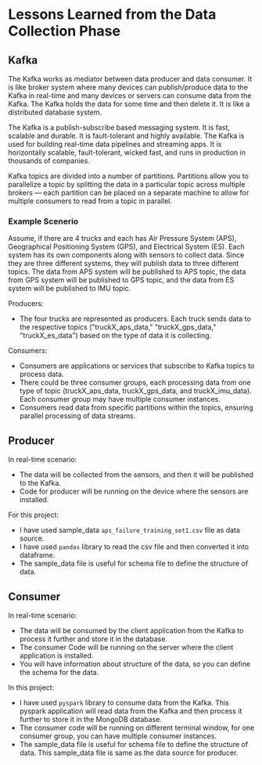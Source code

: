# Lessons Learned from the Data Collection Phase

## Kafka

The Kafka works as mediator between data producer and data consumer. It is like broker system
where many devices can publish/produce data to the Kafka in real-time and many devices or servers can consume data from the Kafka. The Kafka holds the data for some time and then delete it. It is like a distributed database system.

The Kafka is a publish-subscribe based messaging system. It is fast, scalable and durable. It is fault-tolerant and highly available. The Kafka is used for building real-time data pipelines and streaming apps. It is horizontally scalable, fault-tolerant, wicked fast, and runs in production in thousands of companies.

Kafka topics are divided into a number of partitions. Partitions allow you to parallelize a topic by splitting the data in a particular topic across multiple brokers — each partition can be placed on a separate machine to allow for multiple consumers to read from a topic in parallel.

### Example Scenerio

Assume, if there are 4 trucks and each has Air Pressure System (APS), Geographical Positioning System (GPS), and Electrical System (ES). Each system
has its own components along with sensors to collect data.
Since they are three different systems, they will publish data to three different topics.
The data from APS system will be published to APS topic, the data from GPS system will be published to GPS topic, and the data from ES system will be published to IMU topic.

Producers:

- The four trucks are represented as producers. Each truck sends data to the respective topics ("truckX_aps_data," "truckX_gps_data," "truckX_es_data") based on the type of data it is collecting.

Consumers:

- Consumers are applications or services that subscribe to Kafka topics to process data.
- There could be three consumer groups, each processing data from one type of topic (truckX_aps_data, truckX_gps_data, and truckX_imu_data). Each consumer group may have multiple consumer instances.
- Consumers read data from specific partitions within the topics, ensuring parallel processing of data streams.

## Producer

In real-time scenario:

- The data will be collected from the sensors, and then it will be published to the Kafka.
- Code for producer will be running on the device where the sensors are installed.

For this project:

- I have used sample_data `aps_failure_training_set1.csv` file as data source.
- I have used `pandas` library to read the csv file and then converted it into dataframe.
- The sample_data file is useful for schema file to define the structure of data.

## Consumer

In real-time scenario:

- The data will be consumed by the client application from the Kafka to process it further and store it in the database.
- The consumer Code will be running on the server where the client application is installed.
- You will have information about structure of the data, so you can define the schema for the data.

In this project:

- I have used `pyspark` library to consume data from the Kafka. This pyspark application will read data from the Kafka and then process it further to store it in the MongoDB database.
- The consumer code will be running on different terminal window, for one consumer group, you can have multiple consumer instances.
- The sample_data file is useful for schema file to define the structure of data. This sample_data file is same as the data source for producer.
